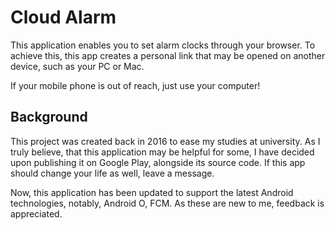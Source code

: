 # Cloud Alarm
This application enables you to set alarm clocks through your browser.
To achieve this, this app creates a personal link that may be opened on
another device, such as your PC or Mac.

If your mobile phone is out of reach, just use your computer!

## Background
This project was created back in 2016 to ease my studies at university.
As I truly believe, that this application may be helpful for some, I have
decided upon publishing it on Google Play, alongside its source code.
If this app should change your life as well, leave a message.

Now, this application has been updated to support the latest Android
technologies, notably, Android O, FCM. As these are new to me, feedback
is appreciated.